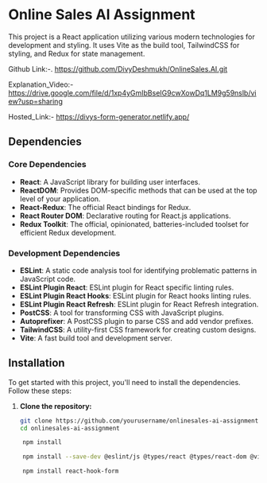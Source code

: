 # Online Sales AI Assignment

This project is a React application utilizing various modern technologies for development and styling. It uses Vite as the build tool, TailwindCSS for styling, and Redux for state management.

Github Link:-. https://github.com/DivyDeshmukh/OnlineSales.AI.git

Explanation_Video:- https://drive.google.com/file/d/1xp4yGmIbBseIG9cwXowDq1LM9g59nslb/view?usp=sharing

Hosted_Link:-  https://divys-form-generator.netlify.app/

## Dependencies

### Core Dependencies

- **React**: A JavaScript library for building user interfaces.
- **ReactDOM**: Provides DOM-specific methods that can be used at the top level of your application.
- **React-Redux**: The official React bindings for Redux.
- **React Router DOM**: Declarative routing for React.js applications.
- **Redux Toolkit**: The official, opinionated, batteries-included toolset for efficient Redux development.

### Development Dependencies

- **ESLint**: A static code analysis tool for identifying problematic patterns in JavaScript code.
- **ESLint Plugin React**: ESLint plugin for React specific linting rules.
- **ESLint Plugin React Hooks**: ESLint plugin for React hooks linting rules.
- **ESLint Plugin React Refresh**: ESLint plugin for React Refresh integration.
- **PostCSS**: A tool for transforming CSS with JavaScript plugins.
- **Autoprefixer**: A PostCSS plugin to parse CSS and add vendor prefixes.
- **TailwindCSS**: A utility-first CSS framework for creating custom designs.
- **Vite**: A fast build tool and development server.

## Installation

To get started with this project, you'll need to install the dependencies. Follow these steps:

1. **Clone the repository:**

   ```bash
   git clone https://github.com/yourusername/onlinesales-ai-assignment.git
   cd onlinesales-ai-assignment
   ```

```bash
    npm install
```

```bash
    npm install --save-dev @eslint/js @types/react @types/react-dom @vitejs/plugin-react autoprefixer eslint eslint-plugin-react eslint-plugin-react-hooks eslint-plugin-react-refresh globals postcss tailwindcss vite
```

```bash
    npm install react-hook-form
```
